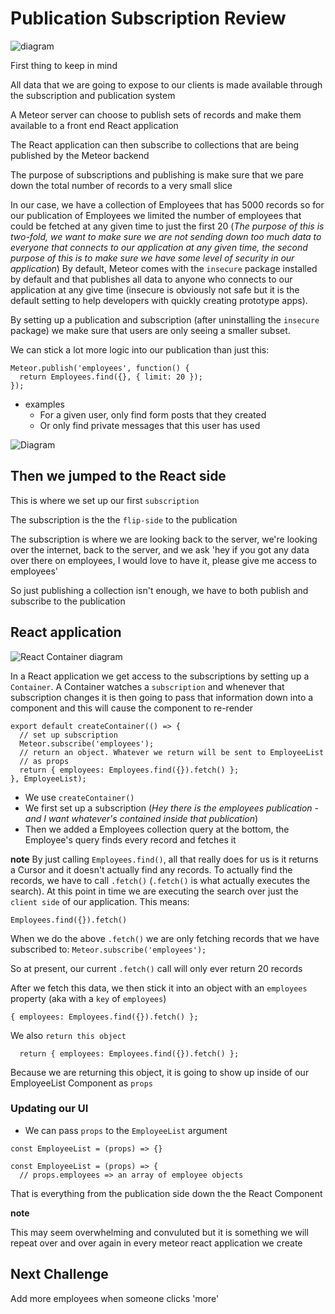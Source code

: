 # Publication Subscription Review
![diagram](https://i.imgur.com/eg53oQG.png)

First thing to keep in mind

All data that we are going to expose to our clients is made available through the subscription and publication system

A Meteor server can choose to publish sets of records and make them available to a front end React application

The React application can then subscribe to collections that are being published by the Meteor backend

The purpose of subscriptions and publishing is make sure that we pare down the total number of records to a very small slice 

In our case, we have a collection of Employees that has 5000 records so for our publication of Employees we limited the number of employees that could be fetched at any given time to just the first 20 (_The purpose of this is two-fold, we want to make sure we are not sending down too much data to everyone that connects to our application at any given time, the second purpose of this is to make sure we have some level of security in our application_) By default, Meteor comes with the `insecure` package installed by default and that publishes all data to anyone who connects to our application at any give time (insecure is obviously not safe but it is the default setting to help developers with quickly creating prototype apps).

By setting up a publication and subscription (after uninstalling the `insecure` package) we make sure that users are only seeing a smaller subset.

We can stick a lot more logic into our publication than just this:

```
Meteor.publish('employees', function() {
  return Employees.find({}, { limit: 20 });
});
```

* examples
    - For a given user, only find form posts that they created
    - Or only find private messages that this user has used

![Diagram](https://i.imgur.com/bSYabEd.png)

## Then we jumped to the React side
This is where we set up our first `subscription`

The subscription is the the `flip-side` to the publication

The subscription is where we are looking back to the server, we're looking over the internet, back to the server, and we ask 'hey if you got any data over there on employees, I would love to have it, please give me access to employees'

So just publishing a collection isn't enough, we have to both publish and subscribe to the publication

## React application

![React Container diagram](https://i.imgur.com/gDHjSDS.png0)

In a React application we get access to the subscriptions by setting up a `Container`. A Container watches a `subscription` and whenever that subscription changes it is then going to pass that information down into a component and this will cause the component to re-render

```
export default createContainer(() => {
  // set up subscription
  Meteor.subscribe('employees');
  // return an object. Whatever we return will be sent to EmployeeList
  // as props
  return { employees: Employees.find({}).fetch() };
}, EmployeeList);
```

* We use `createContainer()`
* We first set up a subscription (_Hey there is the employees publication - and I want whatever's contained inside that publication_)
* Then we added a Employees collection query at the bottom, the Employee's query finds every record and fetches it

**note** By just calling `Employees.find()`, all that really does for us is it returns a Cursor and it doesn't actually find any records. To actually find the records, we have to call `.fetch()` (`.fetch()` is what actually executes the search). At this point in time we are executing the search over just the `client side` of our application. This means:

`Employees.find({}).fetch()`

When we do the above `.fetch()` we are only fetching records that we have subscribed to: `Meteor.subscribe('employees');`

So at present, our current `.fetch()` call will only ever return 20 records

After we fetch this data, we then stick it into an object with an `employees` property (aka with a `key` of `employees`)

`{ employees: Employees.find({}).fetch() };`

We also `return this object`

`  return { employees: Employees.find({}).fetch() };`

Because we are returning this object, it is going to show up inside of our EmployeeList Component as `props`

### Updating our UI
* We can pass `props` to the `EmployeeList` argument

`const EmployeeList = (props) => {}`

```
const EmployeeList = (props) => {
  // props.employees => an array of employee objects
```

That is everything from the publication side down the the React Component

**note**

This may seem overwhelming and convuluted but it is something we will repeat over and over again in every meteor react application we create

## Next Challenge
Add more employees when someone clicks 'more'

